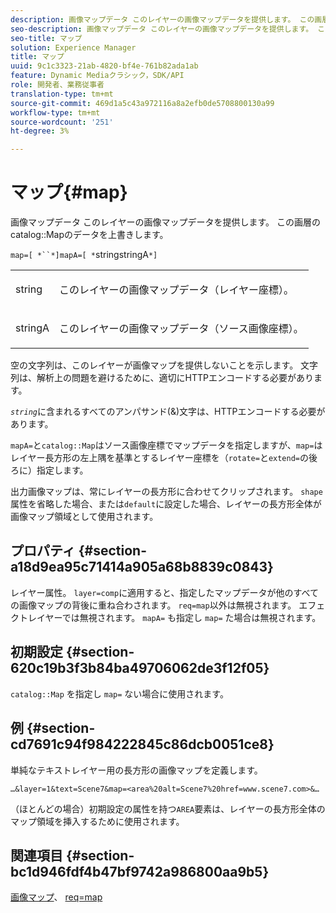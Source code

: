```yaml
---
description: 画像マップデータ このレイヤーの画像マップデータを提供します。 この画層のカタログマップのデータを上書きします。
seo-description: 画像マップデータ このレイヤーの画像マップデータを提供します。 この画層のカタログマップのデータを上書きします。
seo-title: マップ
solution: Experience Manager
title: マップ
uuid: 9c1c3323-21ab-4820-bf4e-761b82ada1ab
feature: Dynamic Mediaクラシック，SDK/API
role: 開発者、業務従事者
translation-type: tm+mt
source-git-commit: 469d1a5c43a972116a8a2efb0de5708800130a99
workflow-type: tm+mt
source-wordcount: '251'
ht-degree: 3%

---
```



# マップ{#map}

画像マップデータ このレイヤーの画像マップデータを提供します。 この画層のcatalog::Mapのデータを上書きします。

`map=[ *``*]mapA=[ *`stringstringA`*]`

<table id="simpletable_2E32B25D5F6246A18A8AF817903877ED"> 
 <tr class="strow"> 
  <td class="stentry"> <p><span class="codeph"> <span class="varname"> string</span></span> </p></td> 
  <td class="stentry"> <p>このレイヤーの画像マップデータ（レイヤー座標）。 </p></td> 
 </tr> 
 <tr class="strow"> 
  <td class="stentry"> <p><span class="codeph"> <span class="varname"> stringA</span></span> </p></td> 
  <td class="stentry"> <p>このレイヤーの画像マップデータ（ソース画像座標）。 </p></td> 
 </tr> 
</table>

空の文字列は、このレイヤーが画像マップを提供しないことを示します。 文字列は、解析上の問題を避けるために、適切にHTTPエンコードする必要があります。

*`string`*&#x200B;に含まれるすべてのアンパサンド(&amp;)文字は、HTTPエンコードする必要があります。

`mapA=`と`catalog::Map`はソース画像座標でマップデータを指定しますが、`map=`はレイヤー長方形の左上隅を基準とするレイヤー座標を（`rotate=`と`extend=`の後ろに）指定します。

出力画像マップは、常にレイヤーの長方形に合わせてクリップされます。 `shape`属性を省略した場合、または`default`に設定した場合、レイヤーの長方形全体が画像マップ領域として使用されます。

## プロパティ {#section-a18d9ea95c71414a905a68b8839c0843}

レイヤー属性。 `layer=comp`に適用すると、指定したマップデータが他のすべての画像マップの背後に重ね合わされます。 `req=map`以外は無視されます。 エフェクトレイヤーでは無視されます。 `mapA=` も指定し `map=` た場合は無視されます。

## 初期設定 {#section-620c19b3f3b84ba49706062de3f12f05}

`catalog::Map` を指定し `map=` ない場合に使用されます。

## 例 {#section-cd7691c94f984222845c86dcb0051ce8}

単純なテキストレイヤー用の長方形の画像マップを定義します。

`…&layer=1&text=Scene7&map=<area%20alt=Scene7%20href=www.scene7.com>&…`

（ほとんどの場合）初期設定の属性を持つ`AREA`要素は、レイヤーの長方形全体のマップ領域を挿入するために使用されます。

## 関連項目 {#section-bc1d946fdf4b47bf9742a986800aa9b5}

[画像マップ](../../../../../is-api/http-ref/image-serving-api-ref/c-http-protocol-reference/c-syntax-and-features/r-image-maps.md#reference-ff7d1bac2a064104b0c508a81316fdab)、 [req=map](../../../../../is-api/http-ref/image-serving-api-ref/c-http-protocol-reference/c-command-reference/r-req/r-req.md#reference-907cdb4a97034db7ad94695f25552e76)
